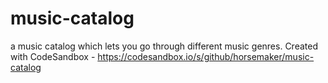 # music-catalog
a music catalog which lets you go through different music genres.
Created with CodeSandbox - https://codesandbox.io/s/github/horsemaker/music-catalog
